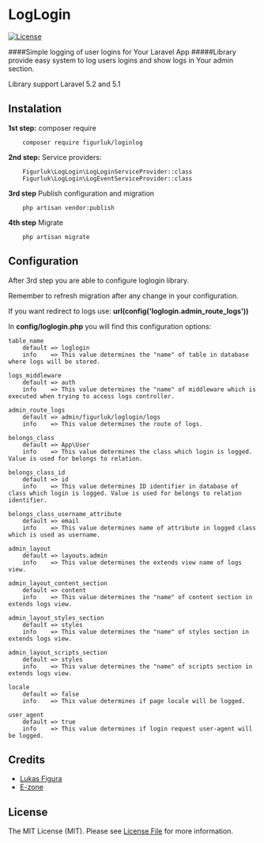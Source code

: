 # LogLogin

<p>
<a href="https://raw.githubusercontent.com/figurluk/loglogin/master/LICENSE"><img src="https://img.shields.io/badge/license-MIT-blue.svg?style=flat-square" alt="License" style="max-width:100%;"></a>
</p>

####Simple logging of user logins for Your Laravel App
#####Library provide easy system to log users logins and show logs in Your admin section.

Library support Laravel 5.2 and 5.1

## Instalation
**1st step:** composer require 

        composer require figurluk/loginlog

**2nd step:** Service providers:
                
        Figurluk\LogLogin\LogLoginServiceProvider::class
        Figurluk\LogLogin\LogEventServiceProvider::class
        
**3rd step** Publish configuration and migration

        php artisan vendor:publish

**4th step** Migrate

        php artisan migrate


## Configuration

After 3rd step you are able to configure loglogin library. 

Remember to refresh migration after any change in your configuration.

If you want redirect to logs use: **url(config('loglogin.admin_route_logs'))**

In **config/loglogin.php** you will find this configuration options:

    table_name
        default => loglogin
        info    => This value determines the "name" of table in database where logs will be stored.
         
    logs_middleware
        default => auth
        info    => This value determines the "name" of middleware which is executed when trying to access logs controller.
         
    admin_route_logs
        default => admin/figurluk/loglogin/logs
        info    => This value determines the route of logs.
         
    belongs_class
        default => App\User
        info    => This value determines the class which login is logged. Value is used for belongs to relation.
         
    belongs_class_id
        default => id
        info    => This value determines ID identifier in database of class which login is logged. Value is used for belongs to relation identifier.
         
    belongs_class_username_attribute
        default => email
        info    => This value determines name of attribute in logged class which is used as username.
         
    admin_layout
        default => layouts.admin
        info    => This value determines the extends view name of logs view.
         
    admin_layout_content_section
        default => content
        info    => This value determines the "name" of content section in extends logs view. 
 
    admin_layout_styles_section
        default => styles
        info    => This value determines the "name" of styles section in extends logs view.
         
    admin_layout_scripts_section
        default => styles
        info    => This value determines the "name" of scripts section in extends logs view.

    locale
        default => false
        info    => This value determines if page locale will be logged. 

    user_agent
        default => true
        info    => This value determines if login request user-agent will be logged.
         

## Credits

- [Lukas Figura](https://github.com/figurluk)
- [E-zone](https://github.com/e-zone-technologies)

## License

The MIT License (MIT). Please see [License File](LICENSE.md) for more information.
